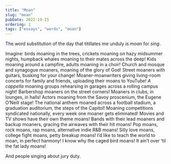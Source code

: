 ```yaml
---
title: "Moan"
slug: "moan"
pubDate: 2022-10-15
ordering: 1
tags: ["essays", "words", "moan"]
---
```


<span class="small-caps">The word substitution of the day</span> that titillates me unduly is _moan_ for _sing_.

Imagine: birds moaning in the trees, crickets moaning on hazy midsummer nights, humpback whales moaning to their mates across the deep! Kids moaning around a campfire, adults moaning in a choir! Church and mosque and synagogue moaners, moaning of the glory of God! Street moaners with guitars, busking for your change! Moaner-moanwriters giving living-room concerts for family and friends, uploading their moans to YouTube! _A cappella_ moaning groups rehearsing in garages across a rolling campus night! Barbershop moaners on the street corners! Moaners in clubs, in lounges, in halls! Actors moaning from the Savoy proscenium, the Eugene O’Neill stage! The national anthem moaned across a football stadium, a graduation auditorium, the steps of the Capitol! Moaning competitions syndicated nationally, every week one moaner gets eliminated! Movies and TV shows have their own theme moans! Bands with their lead moaners and backup moaners, gracing the airwaves with their hit moans! Pop moans, rock moans, rap moans, alternative indie R&B moans! Silly love moans, college fight moans, petty breakup moans! I’d like to teach the world to moan, in perfect harmony! I know why the caged bird moans! It ain’t over ‘til the fat lady moans!

And people singing about jury duty.